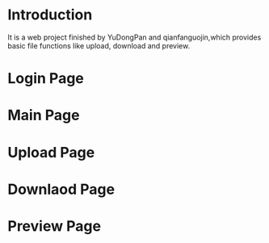 # Introduction
It is a web project finished by YuDongPan and qianfanguojin,which provides basic file functions like upload, download and preview.

# Login Page



# Main Page

# Upload Page

# Downlaod Page

# Preview Page
